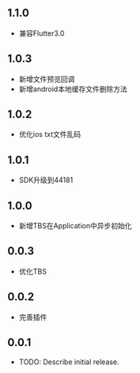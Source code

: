 ## 1.1.0
* 兼容Flutter3.0

## 1.0.3

* 新增文件预览回调
* 新增android本地缓存文件删除方法

## 1.0.2

* 优化ios txt文件乱码


## 1.0.1

* SDK升级到44181

## 1.0.0

* 新增TBS在Application中异步初始化

## 0.0.3

* 优化TBS

## 0.0.2

* 完善插件

## 0.0.1

* TODO: Describe initial release.
